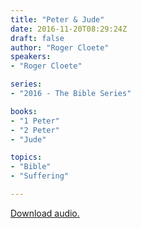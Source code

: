 ```yaml
---
title: "Peter & Jude"
date: 2016-11-20T08:29:24Z
draft: false
author: "Roger Cloete"
speakers:
- "Roger Cloete"

series:
- "2016 - The Bible Series"

books:
- "1 Peter"
- "2 Peter"
- "Jude"

topics:
- "Bible"
- "Suffering"

---
```

[Download audio.](https://s3-eu-west-1.amazonaws.com/renownchurch/sermons/2016/11/2016-11-20_PeterJude_LQ.mp3)